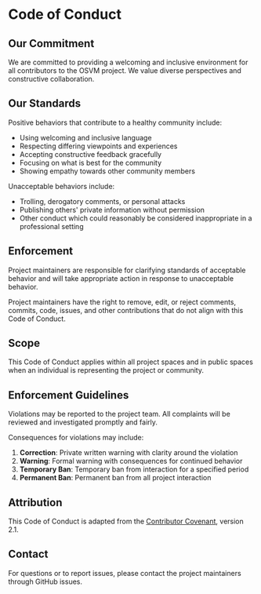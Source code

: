 # Code of Conduct

## Our Commitment

We are committed to providing a welcoming and inclusive environment for all contributors to the OSVM project. We value diverse perspectives and constructive collaboration.

## Our Standards

Positive behaviors that contribute to a healthy community include:

* Using welcoming and inclusive language
* Respecting differing viewpoints and experiences
* Accepting constructive feedback gracefully
* Focusing on what is best for the community
* Showing empathy towards other community members

Unacceptable behaviors include:

* Trolling, derogatory comments, or personal attacks
* Publishing others' private information without permission
* Other conduct which could reasonably be considered inappropriate in a professional setting

## Enforcement

Project maintainers are responsible for clarifying standards of acceptable behavior and will take appropriate action in response to unacceptable behavior.

Project maintainers have the right to remove, edit, or reject comments, commits, code, issues, and other contributions that do not align with this Code of Conduct.

## Scope

This Code of Conduct applies within all project spaces and in public spaces when an individual is representing the project or community.

## Enforcement Guidelines

Violations may be reported to the project team. All complaints will be reviewed and investigated promptly and fairly.

Consequences for violations may include:

1. **Correction**: Private written warning with clarity around the violation
2. **Warning**: Formal warning with consequences for continued behavior
3. **Temporary Ban**: Temporary ban from interaction for a specified period
4. **Permanent Ban**: Permanent ban from all project interaction

## Attribution

This Code of Conduct is adapted from the [Contributor Covenant](https://www.contributor-covenant.org), version 2.1.

## Contact

For questions or to report issues, please contact the project maintainers through GitHub issues.
